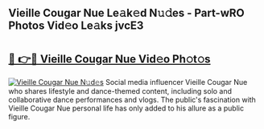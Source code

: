 ## Vieille Cougar Nue Le𝚊k𝚎d N𝚞𝚍es - Part-wRO Photos Vid𝚎o Le𝚊ks jvcE3

# <h2><a href="http://fb0jr7p.evod.top/?m=Vieille+Cougar+Nue">🔗 👉🔴 Vieille Cougar Nue Vid𝚎o Ph𝚘t𝚘s</a></h2>

[![Vieille Cougar Nue N𝚞d𝚎s](https://i.imgur.com/8V9OHl7.gif)](http://fb0jr7p.evod.top/?m=Vieille+Cougar+Nue)
Social media influencer Vieille Cougar Nue who shares lifestyle and dance-themed content, including solo and collaborative dance performances and vlogs. The public's fascination with Vieille Cougar Nue personal life has only added to his allure as a public figure. 
